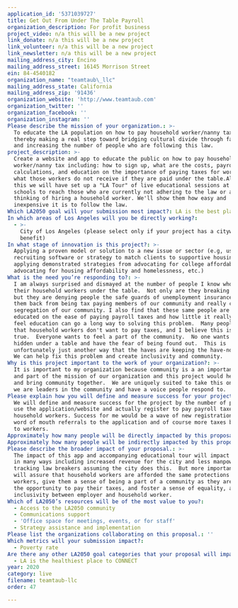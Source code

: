 ```yaml
---
application_id: '5371039727'
title: Get Out From Under The Table Payroll
organization_description: For profit business
project_video: n/a this will be a new project
link_donate: n/a this will be a new project
link_volunteer: n/a this will be a new project
link_newsletter: n/a this will be a new project
mailing_address_city: Encino
mailing_address_street: 16145 Morrison Street
ein: 84-4540182
organization_name: "teamtaub\_llc"
mailing_address_state: California
mailing_address_zip: '91436'
organization_website: 'http://www.teamtaub.com'
organization_twitter: ''
organization_facebook: ''
organization_instagram: ''
Please describe the mission of your organization.: >-
  To educate the LA population on how to pay household worker/nanny tax and
  thereby making a real step toward bridging cultural divide through fair pay
  and increasing the number of people who are following this law.
project_description: >-
  Create a website and app to educate the public on how to pay household
  worker/nanny tax including: how to sign up, what are the costs, payroll
  calculations, and education on the importance of paying taxes for workers and
  what those workers do not receive if they are paid under the table.Along with
  this we will have set up a "LA Tour" of live educational sessions at local
  schools to reach those who are currently not adhering to the law or are
  thinking of hiring a household worker. We'll show them how easy and
  inexpensive it is to follow the law.
Which LA2050 goal will your submission most impact?: LA is the best place to LIVE
In which areas of Los Angeles will you be directly working?:
  - >-
    City of Los Angeles (please select only if your project has a citywide
    benefit)
In what stage of innovation is this project?: >-
  Applying a proven model or solution to a new issue or sector (e.g, using a job
  recruiting software or strategy to match clients to supportive housing sites,
  applying demonstrated strategies from advocating for college affordability to
  advocating for housing affordability and homelessness, etc.)
What is the need you’re responding to?: >-
  I am always surprised and dismayed at the number of people I know who pay
  their household workers under the table.  Not only are they breaking the law,
  but they are denying people the safe guards of unemployment insurance, holding
  them back from being tax paying members of our community and really creating a
  segregation of our community. I also find that these same people are not
  educated on the ease of paying payroll taxes and how little it really costs. I
  feel education can go a long way to solving this problem.  Many people say
  that household workers don't want to pay taxes, and I believe this is not
  true.  Everyone wants to feel a part of the community.  No one wants to be
  hidden under a table and have the fear of being found out.  This is
  unfortunately just another way that the haves are keeping the have-nots down.
  We can help fix this problem and create inclusivity and community.
Why is this project important to the work of your organization?: >-
  It is important to my organization because community is a an important value
  and part of the mission of our organization and this project would help build
  and bring community together.  We are uniquely suited to take this on because
  we are leaders in the community and have a voice people respond to.
Please explain how you will define and measure success for your project.: >-
  We will define and measure success for the project by the number of people who
  use the application/website and actually register to pay payroll taxes for
  household workers. Success for me would be a wave of new registrations and a
  word of mouth referrals to the application and of course more taxes being paid
  to workers.
Approximately how many people will be directly impacted by this proposal?: '100000'
Approximately how many people will be indirectly impacted by this proposal?: '10000000'
Please describe the broader impact of your proposal.: >-
  The impact of this app and accompanying educational tour will impact the city
  in many ways including increased revenue for the city and less manpower for
  tracking law breakers assuming the city does this.  But more importantly, it
  will assure that household workers are afforded the same protections as other
  workers, give them a sense of being a part of a community as they are given
  the opportunity to pay their taxes, and foster a sense of equality, and
  inclusivity between employer and household worker.
Which of LA2050’s resources will be of the most value to you?:
  - Access to the LA2050 community
  - Communications support
  - 'Office space for meetings, events, or for staff'
  - Strategy assistance and implementation
Please list the organizations collaborating on this proposal.: ''
Which metrics will your submission impact?:
  - Poverty rate
Are there any other LA2050 goal categories that your proposal will impact?:
  - LA is the healthiest place to CONNECT
year: 2020
category: live
filename: teamtaub-llc
order: 47

---
```


